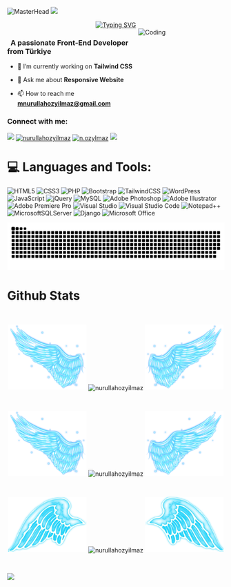 ![MasterHead](https://media.licdn.com/dms/image/v2/D5612AQFfhTEictqBHA/article-cover_image-shrink_720_1280/article-cover_image-shrink_720_1280/0/1721174916441?e=2147483647&v=beta&t=IqnGNJxS4J-yaL4rgLBlx-cbNAbFwpEMCRvkkLXsR48)
![](https://komarev.com/ghpvc/?username=nurullahozyilmaz&color=blue)
<div align="center">
 <a href="https://github.com/nurullahozyilmaz">
  <img src="https://readme-typing-svg.demolab.com?font=Fira+Code&size=28&duration=3000&pause=500&center=true&vCenter=true&width=435&lines=%e2%9c%a8+Nurullah+Özyılmaz+%e2%9c%a8;%f0%9f%93%9a+Front-End+Developer+%f0%9f%92%bb;Welcome+To+My+Profile+%f0%9f%91%80" alt="Typing SVG" />
 </a>
</div>

<img src="https://media.tenor.com/QbGeAiysJkYAAAAM/work-and-sleep-work-sleep.gif" alt="Coding" width=200 height=200 align="right">


<h3 align="left">&nbsp; A passionate Front-End Developer from Türkiye</h3>

- 🔭 I’m currently working on **Tailwind CSS**

- 💬 Ask me about **Responsive Website**

- 📫 How to reach me **mnurullahozyilmaz@gmail.com**

<!-- [![Leetcode Stats](https://leetcard.jacoblin.cool/CagatayAkkas?theme=unicorn)](https://leetcode.com/CagatayAkkas/) -->

<h3 align="left">Connect with me:</h3>
<p align="left">
  <a href="https://github.com/404"><img src="https://user-images.githubusercontent.com/73097560/115834477-dbab4500-a447-11eb-908a-139a6edaec5c.gif"></a>
<a href="https://linkedin.com/in/nurullahozyilmaz" target="blank"><img align="center" src="https://raw.githubusercontent.com/rahuldkjain/github-profile-readme-generator/master/src/images/icons/Social/linked-in-alt.svg" alt="nurullahozyilmaz" height="30" width="40" /></a>
<a href="https://instagram.com/n.ozylmaz" target="blank"><img align="center" src="https://raw.githubusercontent.com/rahuldkjain/github-profile-readme-generator/master/src/images/icons/Social/instagram.svg" alt="n.ozylmaz" height="30" width="40" /></a>
<a href="https://github.com/404"><img src="https://user-images.githubusercontent.com/73097560/115834477-dbab4500-a447-11eb-908a-139a6edaec5c.gif"></a>
</p>

<!--
<details>
  <summary>:zap: GitHub Stats</summary> 
-->

# 💻 Languages and Tools:
![HTML5](https://img.shields.io/badge/html5-%23E34F26.svg?style=for-the-badge&logo=html5&logoColor=white)
![CSS3](https://img.shields.io/badge/css3-%231572B6.svg?style=for-the-badge&logo=css3&logoColor=white)
![PHP](https://img.shields.io/badge/php-%23777BB4.svg?style=for-the-badge&logo=php&logoColor=white)
![Bootstrap](https://img.shields.io/badge/bootstrap-%238511FA.svg?style=for-the-badge&logo=bootstrap&logoColor=white)
![TailwindCSS](https://img.shields.io/badge/tailwindcss-%2338B2AC.svg?style=for-the-badge&logo=tailwind-css&logoColor=white)
![WordPress](https://img.shields.io/badge/WordPress-%23117AC9.svg?style=for-the-badge&logo=WordPress&logoColor=white)
![JavaScript](https://img.shields.io/badge/javascript-%23323330.svg?style=for-the-badge&logo=javascript&logoColor=%23F7DF1E)
![jQuery](https://img.shields.io/badge/jquery-%230769AD.svg?style=for-the-badge&logo=jquery&logoColor=white)
![MySQL](https://img.shields.io/badge/mysql-4479A1.svg?style=for-the-badge&logo=mysql&logoColor=white)
![Adobe Photoshop](https://img.shields.io/badge/adobe%20photoshop-%2331A8FF.svg?style=for-the-badge&logo=adobe%20photoshop&logoColor=white)
![Adobe Illustrator](https://img.shields.io/badge/adobe%20illustrator-%23FF9A00.svg?style=for-the-badge&logo=adobe%20illustrator&logoColor=white)
![Adobe Premiere Pro](https://img.shields.io/badge/Adobe%20Premiere%20Pro-9999FF.svg?style=for-the-badge&logo=Adobe%20Premiere%20Pro&logoColor=white)
![Visual Studio](https://img.shields.io/badge/Visual%20Studio-5C2D91.svg?style=for-the-badge&logo=visual-studio&logoColor=white)
![Visual Studio Code](https://img.shields.io/badge/Visual%20Studio%20Code-0078d7.svg?style=for-the-badge&logo=visual-studio-code&logoColor=white)
![Notepad++](https://img.shields.io/badge/Notepad++-90E59A.svg?style=for-the-badge&logo=notepad%2b%2b&logoColor=black)
![MicrosoftSQLServer](https://img.shields.io/badge/Microsoft%20SQL%20Server-CC2927?style=for-the-badge&logo=microsoft%20sql%20server&logoColor=white)
![Django](https://img.shields.io/badge/django-%23092E20.svg?style=for-the-badge&logo=django&logoColor=white)
![Microsoft Office](https://img.shields.io/badge/Microsoft_Office-D83B01?style=for-the-badge&logo=microsoft-office&logoColor=white)

<picture>
  <source media="(prefers-color-scheme: dark)" srcset="https://raw.githubusercontent.com/nurullahozyilmaz/nurullahozyilmaz/output/github-contribution-grid-snake-dark.svg">
  <source media="(prefers-color-scheme: light)" srcset="https://raw.githubusercontent.com/nurullahozyilmaz/nurullahozyilmaz/output/github-contribution-grid-snake.svg">
  <img alt="github contribution grid snake animation" src="https://raw.githubusercontent.com/nurullahozyilmaz/nurullahozyilmaz/output/github-contribution-grid-snake.svg">
</picture>

# Github Stats

 <br />
 
  <p align="center">
  <a>
    <img heigth="160" width="182" src="https://github.com/nurullahozyilmaz/nurullahozyilmaz/blob/main/img/Bird%20Wing%20Left.png">
      <img align="center" src="https://github-readme-stats.vercel.app/api?username=nurullahozyilmaz&theme=material-palenight&hide_border=false&include_all_commits=false&count_private=false" alt="nurullahozyilmaz" />
    <img heigth="160" width="182" src="https://github.com/nurullahozyilmaz/nurullahozyilmaz/blob/main/img/Bird%20Wing%20Right.png">
  </a>
</p>

  
<br />


 
 <p align="center">
  <a>
    <img heigth="160" width="182" src="https://github.com/nurullahozyilmaz/nurullahozyilmaz/blob/main/img/Bird%20Wing%20Left.png">
    <img align="center" src="https://github-readme-streak-stats.herokuapp.com/?user=nurullahozyilmaz&theme=material-palenight&hide_border=false" alt="nurullahozyilmaz" width="55%" />
    <img heigth="160" width="182" src="https://github.com/nurullahozyilmaz/nurullahozyilmaz/blob/main/img/Bird%20Wing%20Right.png">
  </a>
</p>
 

 
 <br />
 
  
  
  <p align="center">
  <a>
    <img heigth="160" width="182" src="https://github.com/nurullahozyilmaz/nurullahozyilmaz/blob/main/img/Bird%20Wing%20Bottom%20Left.png">
    <img align="center" src="https://github-readme-stats.vercel.app/api/top-langs/?username=nurullahozyilmaz&theme=material-palenight&hide_border=false&include_all_commits=false&count_private=false&layout=compact" alt="nurullahozyilmaz" />
    <img heigth="160" width="182" src="https://github.com/nurullahozyilmaz/nurullahozyilmaz/blob/main/img/Bird%20Wing%20Bottom%20Right.png">
  </a>
</p>
 
  
  
 <!--
 [![Top Langs](https://github-readme-stats.vercel.app/api/top-langs/?username=CagatayAkkas&layout=compact&langs_count=25&title_color=0000ee&text_color=ffffff&bg_color=000000&hide_border=true)](https://github.com/CagatayAkkas/github-readme-stats)
-->


<br />

![](https://github-profile-trophy.vercel.app/?username=nurullahozyilmaz&theme=dracula&no-frame=false&no-bg=false&margin-w=4)


<br />


<br />


<!--
</details>
-->

<!--
<details>
   <summary>:zap: Languages and Tools</summary>
 -->
